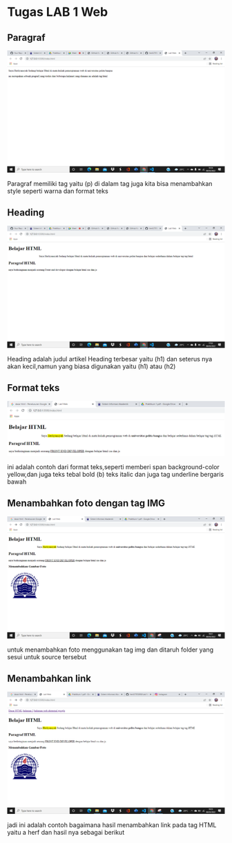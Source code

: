 # Tugas LAB 1 Web
## Paragraf

![paragraf](img/paragraf.png)

Paragraf memiliki tag yaitu (p) di dalam tag juga kita bisa menambahkan style seperti warna dan format teks

## Heading

![Heading](img/paragraf2.png)

Heading adalah judul artikel Heading terbesar yaitu (h1) dan seterus nya akan kecil,namun yang biasa digunakan yaitu (h1) atau (h2)

## Format teks

![teksformat](img/teksformat.PNG)

ini adalah contoh dari format teks,seperti memberi span background-color yellow,dan juga teks tebal bold (b) teks italic dan juga tag underline bergaris bawah

## Menambahkan foto dengan tag IMG

![Menambahkanfoto](img/tambahfoto.png)

untuk menambahkan foto menggunakan tag img dan ditaruh folder yang sesui untuk source tersebut

## Menambahkan link

![Menambahkanlink](img/menambahkanlink.png)

jadi ini adalah contoh bagaimana hasil menambahkan link pada tag HTML yaitu a herf dan hasil nya sebagai berikut
